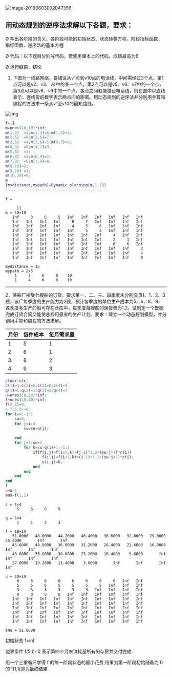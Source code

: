 ![image-20190603092047356](http://ww2.sinaimg.cn/large/006tNc79ly1g3npetsp8bj30wk07m403.jpg)

## **用动态规划的逆序法求解以下各题，要求：**

Ø 写出各阶段的含义、各阶段可能的初始状态、状态转移方程、阶段指标函数、指标函数、逆序法的基本方程

Ø 代码：以下题目分别写代码，若使用课本上的代码，成绩最高为B

Ø 运行结果、结论

1. 下图为一线路网络，要铺设从v1点到v10点的电话线，中间需经过3个点。第1点可以是v2、v3、v4中的某一个点，第2点可以是v5、v6、v7中的一个点，第3点可以是v8、v9中的一个点。各点之间若能铺设电话线，则在图中以连线表示，连线旁的数字表示两点间的距离。用动态规划的逆序法并分别用手算和编程的方法求一条从v1至v10的最短路线。

![img](http://ww2.sinaimg.cn/large/006tNc79ly1g3npdzholsj30ba05iqbe.jpg)

```matlab
f=[]
m=ones(10,10)*inf;
m(1,2)  =3;m(1,3)=6;m(1,4)=5;
m(2,5)  =8;m(2,6)=7;
m(3,5)  =4;m(3,6)=5;m(3,7)=6;
m(4,6)  =5;m(4,7)=3;
m(5,8)  =4;
m(6,8)  =2;m(6,9)=3;
m(7,8)  =6;m(7,9)=6;
m(8,10)=3;
m(9,10) =4;
m(10,10)=0;
m
[mydistance,mypath]=Dynamic_planning(m,1,10)
------------------------------------------
```

```
f =

     []
m = 10×10    
   Inf     3     6     5   Inf   Inf   Inf   Inf   Inf   Inf
   Inf   Inf   Inf   Inf     8     7   Inf   Inf   Inf   Inf
   Inf   Inf   Inf   Inf     4     5     6   Inf   Inf   Inf
   Inf   Inf   Inf   Inf   Inf     5     3   Inf   Inf   Inf
   Inf   Inf   Inf   Inf   Inf   Inf   Inf     4   Inf   Inf
   Inf   Inf   Inf   Inf   Inf   Inf   Inf     2     3   Inf
   Inf   Inf   Inf   Inf   Inf   Inf   Inf     6     6   Inf
   Inf   Inf   Inf   Inf   Inf   Inf   Inf   Inf   Inf     3
   Inf   Inf   Inf   Inf   Inf   Inf   Inf   Inf   Inf     4
   Inf   Inf   Inf   Inf   Inf   Inf   Inf   Inf   Inf     0

mydistance = 15
mypath = 2×5    
	1     2     6     8    10
	1     4     6     8    10
```

---

2．某船厂接受七艘船的订货，要求第一、二、三、四季度末分别交货1、1、2、3艘，该厂每季度的生产能力为2艘，预计各季度的单位生产成本为5、6、8、9，各季度多生产的船可存在仓库中，每季度每艘船的保管费为1.2。试制定一个既能完成订货合同又能使总费用最省的生产计划。要求：建立一个动态规划模型，并分别用手算和编程的方法求解。

| 月份 | 每件成本 | 每月需求量 |
| ---- | -------- | ---------- |
| 1    | 5        | 1          |
| 2    | 6        | 1          |
| 3    | 8        | 2          |
| 4    | 9        | 3          |

```matlab
clear;clc;
c(1)=5;c(2)=6;c(3)=8;c(4)=9
q(1)=1;q(2)=1;q(3)=2;q(4)=3
u=ones(10,10)*inf;
f=ones(10,10)*inf;
f(5,1)=0;
% f(5,0)=0;
for i=4:-1:1
    su=0;
    for j=i:4
        su=su+q(j);
        
    end
    for j=1:su+1
        for k=su-q(i)+1:-1:1
            if(f(i,j)>f(i+1,k)+(j-1)*1.2+(su-j+1)*c(i))
                f(i,j)=f(i+1,k)+(j-1)*1.2+(su-j+1)*c(i);
                u(i,j)=k;
            end
        end
    end
end
f
u=u-1
ans=f(1,1)

```

```
c = 1×4    
     5     6     8     9

q = 1×4    
     1     1     2     3

f = 10×10    
   51.8000   48.0000   44.2000   40.4000   36.6000   32.8000   29.0000   25.2000       Inf       Inf
   45.6000   40.8000   36.0000   31.2000   26.4000   21.6000   16.8000       Inf       Inf       Inf
   43.6000   36.8000   30.0000   23.2000   16.4000    9.6000       Inf       Inf       Inf       Inf
   27.0000   19.2000   11.4000    3.6000       Inf       Inf       Inf       Inf       

u = 10×10    
     6     6     6     6     6     6     6     6   Inf   Inf
     5     5     5     5     5     5     5   Inf   Inf   Inf
     3     3     3     3     3     3   Inf   Inf   Inf   Inf
     0     0     0     0   Inf   Inf   Inf   Inf   Inf   Inf
   Inf   Inf   Inf   Inf   Inf   Inf   Inf   Inf   Inf   Inf
   Inf   Inf   Inf   Inf   Inf   Inf   Inf   Inf   Inf   Inf
   Inf   Inf   Inf   Inf   Inf   Inf   Inf   Inf   Inf   Inf
   Inf   Inf   Inf   Inf   Inf   Inf   Inf   Inf   Inf   Inf
   Inf   Inf   Inf   Inf   Inf   Inf   Inf   Inf   Inf   Inf
   Inf   Inf   Inf   Inf   Inf   Inf   Inf   Inf   Inf   Inf

ans = 51.8000
```

初始状态 f=inf

边界条件 f(5,1)=0 表示第四个月末消耗量所有的存货并交付完成.

用一个三重循环求得 f 的每一阶段状态的最小花费,结果为第一阶段初始储备为 0 的 f(1,1)即为最终结果